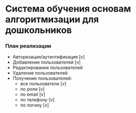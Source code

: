 # Система обучения основам алгоритмизации для дошкольников

### План реализации

* Авторизация/аутентификация [v]
* Добавление пользователей [v]
* Редактирование пользователей
* Удаление пользователей
* Получение пользователей:
    - все пользователи [v]
    - по роли [v]
    - по email [v]
    - по телефону [v]
    - по логину [v]
